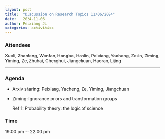 ```yaml
---
layout: post
title:  "Discussion on Research Topics 11/06/2024"
date:   2024-11-06
author: Peixiang Ji
categories: activities
---
```


### Attendees

Xueli, Zhanfeng, Wenfan, Hongbo, Hanlin, Peixiang, Yacheng, Zexin, Ziming, Yiming, Ze, Zhuhai, Chenghui, Jiangchuan, Haoran, Lijing

---

### Agenda

- Arxiv sharing: Peixiang, Yacheng, Ze, Yiming, Jiangchuan

- Ziming: Ignorance priors and transformation groups

  Ref 1: Probability theory: the logic of science
    
### Time

19:00 pm -- 22:00 pm
